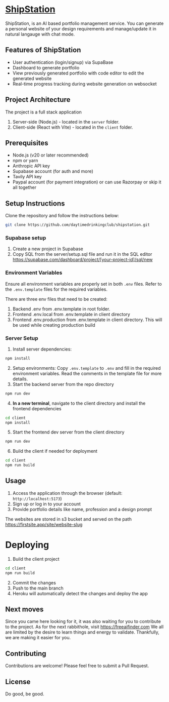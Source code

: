 # [ShipStation](https://firstsite.app)

ShipStation, is an AI based portfolio management service.
You can generate a personal website of your design requirements and manage/update it in natural langauge with chat mode.

## Features of ShipStation

- User authentication (login/signup) via SupaBase
- Dashboard to generate portfolio
- View previously generated portfolio with code editor to edit the generated website
- Real-time progress tracking during website generation on websocket

## Project Architecture

The project is a full stack application
1. Server-side (Node.js) - located in the `server` folder.
2. Client-side (React with Vite) - located in the `client` folder.

## Prerequisites

- Node.js (v20 or later recommended)
- npm or yarn
- Anthropic API key 
- Supabase account (for auth and more)
- Tavily API key
- Paypal account (for payment integration) or can use Razorpay or skip it all together

## Setup Instructions
Clone the repository and follow the instructions below:
```bash
git clone https://github.com/daytimedrinkingclub/shipstation.git
```

### Supabase setup
1. Create a new project in Supabase
2. Copy SQL from the server/setup.sql file and run it in the SQL editor
https://supabase.com/dashboard/project/[your-project-id]/sql/new

### Environment Variables

Ensure all environment variables are properly set in both `.env` files. Refer to the `.env.template` files for the required variables.

There are three env files that need to be created:

1. Backend .env from .env.template in root folder.
2. Frontend .env.local from .env.template in client directory
3. Frontend .env.production from .env.template in client directory. This will be used while creating production build

### Server Setup
1. Install server dependencies:
```bash
npm install
```
2. Setup environments: Copy `.env.template` to `.env` and fill in the required environment variables. Read the comments in the template file for more details.
3. Start the backend server from the repo directory
```bash
npm run dev
```
4. **In a new terminal**, navigate to the client directory and install the frontend dependencies
```bash
cd client
npm install
```
5. Start the frontend dev server from the client directory
```bash
npm run dev
```
6. Build the client if needed for deployment
```bash
cd client
npm run build
```

## Usage

1. Access the application through the browser (default: `http://localhost:5173`)
2. Sign up or log in to your account
3. Provide portfolio details like name, profession and a design prompt

The websites are stored in s3 bucket and served on the path
https://firstsite.app/site/website-slug

# Deploying
1. Build the client project
```bash
cd client
npm run build
```
2. Commit the changes
3. Push to the main branch
4. Heroku will automatically detect the changes and deploy the app

## Next moves

Since you came here looking for it, it was also waiting for you to contribute to the project.
As for the next rabbithole, visit https://freeaifinder.com
We all are limited by the desire to learn things and energy to validate. Thankfully, we are making it easier for you.

## Contributing

Contributions are welcome! Please feel free to submit a Pull Request.

## License

Do good, be good.
